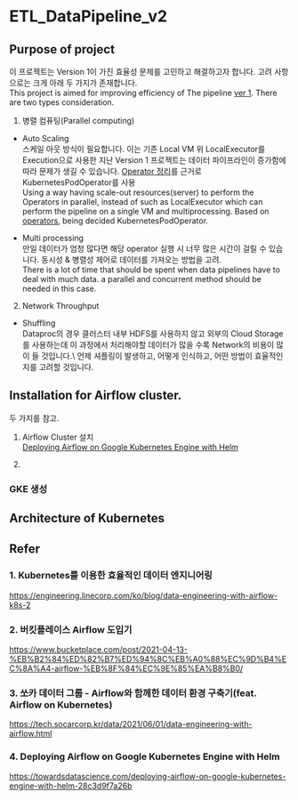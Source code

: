 # ETL_DataPipeline_v2

## Purpose of project
이 프로젝트는 Version 1이 가진 효율성 문제를 고민하고 해결하고자 합니다. 고려 사항으로는 크게 아래 두 가지가 존재합니다.\
This project is aimed for improving efficiency of The pipeline [ver 1](https://github.com/NiceOneSon/ETL_DataPipeline_v1). There are two types consideration.

1. 병렬 컴퓨팅(Parallel computing)
- Auto Scaling\
스케일 아웃 방식이 필요합니다. 이는 기존 Local VM 위 LocalExecutor를 Execution으로 사용한 지난 Version 1 프로젝트는 데이터 파이프라인이 증가함에 따라 문제가 생길 수 있습니다. [Operator 정리](https://www.notion.so/Operators-eb269379975a48be90f6089a03a8f4ec)를 근거로 KubernetesPodOperator를 사용\
Using a way having scale-out resources(server) to perform the Operators in parallel, instead of such as LocalExecutor which can perform the pipeline on a single VM and multiprocessing. Based on [operators](https://www.notion.so/Operators-eb269379975a48be90f6089a03a8f4ec), being decided KubernetesPodOperator.


- Multi processing\
만일 데이터가 엄청 많다면 해당 operator 실행 시 너무 많은 시간이 걸릴 수 있습니다. 동시성 & 병렬성 제어로 데이터를 가져오는 방법을 고려.\
There is a lot of time that should be spent when data pipelines have to deal with much data. a parallel and concurrent method should be needed in this case.


2. Network Throughput
- Shuffling\
Dataproc의 경우 클러스터 내부 HDFS를 사용하지 않고 외부의 Cloud Storage를 사용하는데 이 과정에서 처리해야할 데이터가 많을 수록 Network의 비용이 많이 들 것입니다.\ 언제 셔플링이 발생하고, 어떻게 인식하고, 어떤 방법이 효율적인지를 고려할 것입니다.


## Installation for Airflow cluster.
두 가지를 참고.
1. Airflow Cluster 설치\
[Deploying Airflow on Google Kubernetes Engine with Helm](https://towardsdatascience.com/deploying-airflow-on-google-kubernetes-engine-with-helm-28c3d9f7a26b)

2. 
### GKE 생성
### 

## Architecture of Kubernetes



## Refer
### 1. Kubernetes를 이용한 효율적인 데이터 엔지니어링
https://engineering.linecorp.com/ko/blog/data-engineering-with-airflow-k8s-2

### 2. 버킷플레이스 Airflow 도입기
https://www.bucketplace.com/post/2021-04-13-%EB%B2%84%ED%82%B7%ED%94%8C%EB%A0%88%EC%9D%B4%EC%8A%A4-airflow-%EB%8F%84%EC%9E%85%EA%B8%B0/

### 3. 쏘카 데이터 그룹 - Airflow와 함께한 데이터 환경 구축기(feat. Airflow on Kubernetes)
https://tech.socarcorp.kr/data/2021/06/01/data-engineering-with-airflow.html

### 4. Deploying Airflow on Google Kubernetes Engine with Helm
https://towardsdatascience.com/deploying-airflow-on-google-kubernetes-engine-with-helm-28c3d9f7a26b
